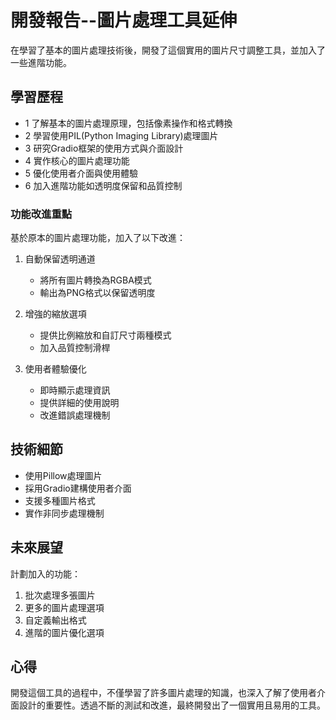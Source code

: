 # 開發報告--圖片處理工具延伸

在學習了基本的圖片處理技術後，開發了這個實用的圖片尺寸調整工具，並加入了一些進階功能。

## 學習歷程

- 1 了解基本的圖片處理原理，包括像素操作和格式轉換
- 2 學習使用PIL(Python Imaging Library)處理圖片
- 3 研究Gradio框架的使用方式與介面設計
- 4 實作核心的圖片處理功能
- 5 優化使用者介面與使用體驗
- 6 加入進階功能如透明度保留和品質控制

### 功能改進重點

基於原本的圖片處理功能，加入了以下改進：

1. 自動保留透明通道
   - 將所有圖片轉換為RGBA模式
   - 輸出為PNG格式以保留透明度

2. 增強的縮放選項
   - 提供比例縮放和自訂尺寸兩種模式
   - 加入品質控制滑桿

3. 使用者體驗優化
   - 即時顯示處理資訊
   - 提供詳細的使用說明
   - 改進錯誤處理機制

## 技術細節

- 使用Pillow處理圖片
- 採用Gradio建構使用者介面
- 支援多種圖片格式
- 實作非同步處理機制

## 未來展望

計劃加入的功能：

1. 批次處理多張圖片
2. 更多的圖片處理選項
3. 自定義輸出格式
4. 進階的圖片優化選項

## 心得

開發這個工具的過程中，不僅學習了許多圖片處理的知識，也深入了解了使用者介面設計的重要性。透過不斷的測試和改進，最終開發出了一個實用且易用的工具。